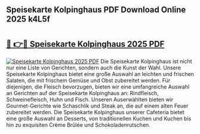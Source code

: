 ## Speisekarte Kolpinghaus PDF Download Online 2025 k4L5f

# <h2><a href="http://gcbcwqk.nevu.top/?p=Speisekarte+Kolpinghaus">🔗 👉🔴 Speisekarte Kolpinghaus 2025 PDF</a></h2>

[![Speisekarte Kolpinghaus 2025 PDF](https://i.imgur.com/dBaPXMq.png)](http://gcbcwqk.nevu.top/?p=Speisekarte+Kolpinghaus)
Die Speisekarte Kolpinghaus ist nicht nur eine Liste von Gerichten, sondern auch die Kunst der Wahl. Unsere Speisekarte Kolpinghaus bietet eine große Auswahl an leichten und frischen Salaten, die mit frischem Gemüse und Obst zubereitet werden. Für diejenigen, die Fleisch bevorzugen, bieten wir eine umfangreiche Auswahl an Gerichten auf der Speisekarte Kolpinghaus an: Rindfleisch, Schweinefleisch, Huhn und Fisch. Unseren Auserwählten bieten wir Gourmet-Gerichte wie Schaschlik und Steak an, die auf einem alten Feuer zubereitet werden. Die Speisekarte Kolpinghaus unserer Cafeteria bietet eine große Auswahl an Desserts, von traditionellen Kuchen und Kuchen bis hin zu exquisiten Crème Brûlée und Schokoladenrutschen.
